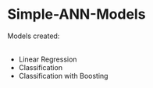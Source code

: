 # Simple-ANN-Models
Models created:<br/><br/>

- Linear Regression<br/>
- Classification<br/>
- Classification with Boosting<br/>
